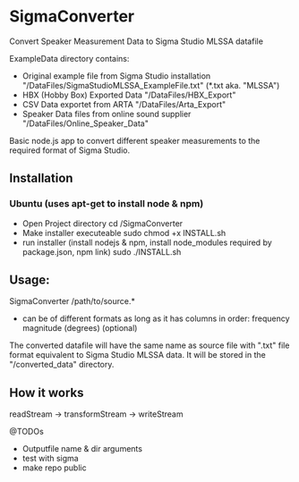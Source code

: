 # SigmaConverter
Convert Speaker Measurement Data to Sigma Studio MLSSA datafile

ExampleData directory contains:
* Original example file from Sigma Studio installation "/DataFiles/SigmaStudioMLSSA_ExampleFile.txt" (*.txt aka. "MLSSA")
* HBX (Hobby Box) Exported Data "/DataFiles/HBX_Export"
* CSV Data exportet from ARTA "/DataFiles/Arta_Export"
* Speaker Data files from online sound supplier "/DataFiles/Online_Speaker_Data"

Basic node.js app to convert different speaker measurements to the required format of Sigma Studio.
## Installation
### Ubuntu (uses apt-get to install node & npm)
- Open Project directory
cd /SigmaConverter
- Make installer executeable
sudo chmod +x INSTALL.sh
- run installer (install nodejs & npm, install node_modules required by package.json, npm link)
sudo ./INSTALL.sh


## Usage:
SigmaConverter /path/to/source.*
* can be of different formats as long as it has columns in order: frequency magnitude (degrees)
(optional)

The converted datafile will have the same name as source file with ".txt" file format equivalent to Sigma Studio MLSSA data. It will be stored in the "/converted_data" directory.

## How it works
readStream -> transformStream -> writeStream

@TODOs
* Outputfile name & dir arguments
* test with sigma
* make repo public